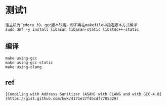 # 测试1
```
宿主机为Fedora 39，gcc版本较高，即不再在makefile中指定版本方式编译
sudo dnf -y install libasan libasan-static libstdc++-static
```

## 编译
    make using-gcc
    make using-gcc-static
    make using-clang

## ref
    [Compiling with Address Sanitizer (ASAN) with CLANG and with GCC-4.8](https://gist.github.com/kwk/4171e37f4bcdf7705329)
